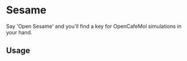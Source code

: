 # Sesame
Say 'Open Sesame' and you'll find a key for OpenCafeMol simulations in your hand.
## Usage
